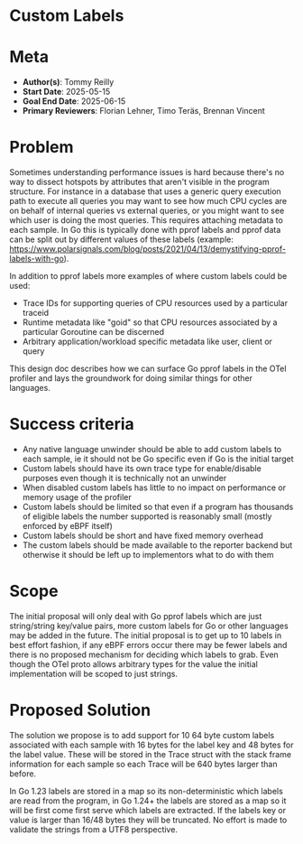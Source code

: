 Custom Labels
=============

# Meta

- **Author(s)**: Tommy Reilly
- **Start Date**: 2025-05-15
- **Goal End Date**: 2025-06-15
- **Primary Reviewers**: Florian Lehner, Timo Teräs, Brennan Vincent

# Problem

Sometimes understanding performance issues is hard because there's no way to dissect hotspots by attributes that aren't visible in the program structure. For instance in a database that uses a generic query execution path to execute all queries you may want to see how much CPU cycles are on behalf of internal queries vs external queries, or you might want to see which user is doing the most queries. This requires attaching metadata to each sample. In Go this is typically done with pprof labels and pprof data can be split out by different values of these labels (example: https://www.polarsignals.com/blog/posts/2021/04/13/demystifying-pprof-labels-with-go).

In addition to pprof labels more examples of where custom labels could be used:

- Trace IDs for supporting queries of CPU resources used by a particular traceid
- Runtime metadata like "goid" so that CPU resources associated by a particular Goroutine can be discerned
- Arbitrary application/workload specific metadata like user, client or query

This design doc describes how we can surface Go pprof labels in the OTel profiler and lays the groundwork for doing similar things for other languages.

# Success criteria

- Any native language unwinder should be able to add custom labels to each sample, ie it should not be Go specific even if Go is the initial target
- Custom labels should have its own trace type for enable/disable purposes even though it is technically not an unwinder
- When disabled custom labels has little to no impact on performance or memory usage of the profiler
- Custom labels should be limited so that even if a program has thousands of eligible labels the number supported is reasonably small (mostly enforced by eBPF itself)
- Custom labels should be short and have fixed memory overhead
- The custom labels should be made available to the reporter backend but otherwise it should be left up to implementors what to do with them

# Scope

The initial proposal will only deal with Go pprof labels which are just string/string key/value pairs, more custom labels for Go or other languages may be added in the future. The initial proposal is to get up to 10 labels in best effort fashion, if any eBPF errors occur there may be fewer labels and there is no proposed mechanism for deciding which labels to grab. Even though the OTel proto allows arbitrary types for the value the initial implementation will be scoped to just strings.

# Proposed Solution

The solution we propose is to add support for 10 64 byte custom labels associated with each sample with 16 bytes for the label key and 48 bytes for the label value. These will be stored in the Trace struct with the stack frame information for each sample so each Trace will be 640 bytes larger than before.

In Go 1.23 labels are stored in a map so its non-deterministic which labels are read from the program, in Go 1.24+ the labels are stored as a map so it will be first come first serve which labels are extracted. If the labels key or value is larger than 16/48 bytes they will be truncated. No effort is made to validate the strings from a UTF8 perspective.
